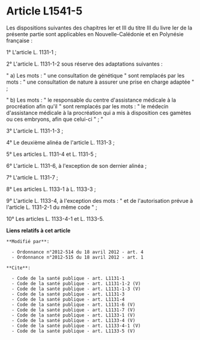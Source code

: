 # Article L1541-5

Les dispositions suivantes des chapitres Ier et III du titre III du livre Ier de la présente partie sont applicables en
Nouvelle-Calédonie et en Polynésie française : 

1° L'article L. 1131-1 ; 

2° L'article L. 1131-1-2 sous réserve des adaptations suivantes : 

" a) Les mots : " une consultation de génétique " sont remplacés par les mots : " une consultation de nature à assurer une
prise en charge adaptée " ; 

" b) Les mots : " le responsable du centre d'assistance médicale à la procréation afin qu'il " sont remplacés par les mots :
" le médecin d'assistance médicale à la procréation qui a mis à disposition ces gamètes ou ces embryons, afin que celui-ci
" ; " 

3° L'article L. 1131-1-3 ; 

4° Le deuxième alinéa de l'article L. 1131-3 ; 

5° Les articles L. 1131-4 et L. 1131-5 ; 

6° L'article L. 1131-6, à l'exception de son dernier alinéa ; 

7° L'article L. 1131-7 ; 

8° Les articles L. 1133-1 à L. 1133-3 ; 

9° L'article L. 1133-4, à l'exception des mots : " et de l'autorisation prévue à l'article L. 1131-2-1 du même code " ; 

10° Les articles L. 1133-4-1 et L. 1133-5.

**Liens relatifs à cet article**

	**Modifié par**:

	  - Ordonnance n°2012-514 du 18 avril 2012 - art. 4
	  - Ordonnance n°2012-515 du 18 avril 2012 - art. 1

	**Cite**:

	  - Code de la santé publique - art. L1131-1
	  - Code de la santé publique - art. L1131-1-2 (V)
	  - Code de la santé publique - art. L1131-1-3 (V)
	  - Code de la santé publique - art. L1131-3
	  - Code de la santé publique - art. L1131-4
	  - Code de la santé publique - art. L1131-6 (V)
	  - Code de la santé publique - art. L1131-7 (V)
	  - Code de la santé publique - art. L1133-1 (V)
	  - Code de la santé publique - art. L1133-4 (V)
	  - Code de la santé publique - art. L1133-4-1 (V)
	  - Code de la santé publique - art. L1133-5 (V)
